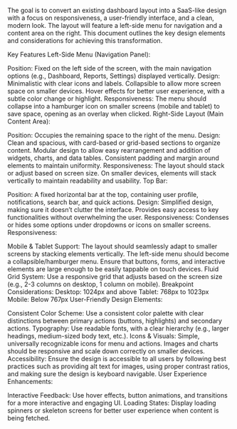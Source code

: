 The goal is to convert an existing dashboard layout into a SaaS-like design with a focus on responsiveness, a user-friendly interface, and a clean, modern look. The layout will feature a left-side menu for navigation and a content area on the right. This document outlines the key design elements and considerations for achieving this transformation.

Key Features
Left-Side Menu (Navigation Panel):

Position: Fixed on the left side of the screen, with the main navigation options (e.g., Dashboard, Reports, Settings) displayed vertically.
Design:
Minimalistic with clear icons and labels.
Collapsible to allow more screen space on smaller devices.
Hover effects for better user experience, with a subtle color change or highlight.
Responsiveness: The menu should collapse into a hamburger icon on smaller screens (mobile and tablet) to save space, opening as an overlay when clicked.
Right-Side Layout (Main Content Area):

Position: Occupies the remaining space to the right of the menu.
Design:
Clean and spacious, with card-based or grid-based sections to organize content.
Modular design to allow easy rearrangement and addition of widgets, charts, and data tables.
Consistent padding and margin around elements to maintain uniformity.
Responsiveness: The layout should stack or adjust based on screen size. On smaller devices, elements will stack vertically to maintain readability and usability.
Top Bar:

Position: A fixed horizontal bar at the top, containing user profile, notifications, search bar, and quick actions.
Design:
Simplified design, making sure it doesn’t clutter the interface.
Provides easy access to key functionalities without overwhelming the user.
Responsiveness: Condenses or hides some options under dropdowns or icons on smaller screens.
Responsiveness:

Mobile & Tablet Support:
The layout should seamlessly adapt to smaller screens by stacking elements vertically.
The left-side menu should become a collapsible/hamburger menu.
Ensure that buttons, forms, and interactive elements are large enough to be easily tappable on touch devices.
Fluid Grid System:
Use a responsive grid that adjusts based on the screen size (e.g., 2-3 columns on desktop, 1 column on mobile).
Breakpoint Considerations:
Desktop: 1024px and above
Tablet: 768px to 1023px
Mobile: Below 767px
User-Friendly Design Elements:

Consistent Color Scheme:
Use a consistent color palette with clear distinctions between primary actions (buttons, highlights) and secondary actions.
Typography:
Use readable fonts, with a clear hierarchy (e.g., larger headings, medium-sized body text, etc.).
Icons & Visuals:
Simple, universally recognizable icons for menu and actions.
Images and charts should be responsive and scale down correctly on smaller devices.
Accessibility:
Ensure the design is accessible to all users by following best practices such as providing alt text for images, using proper contrast ratios, and making sure the design is keyboard navigable.
User Experience Enhancements:

Interactive Feedback:
Use hover effects, button animations, and transitions for a more interactive and engaging UI.
Loading States:
Display loading spinners or skeleton screens for better user experience when content is being fetched.
